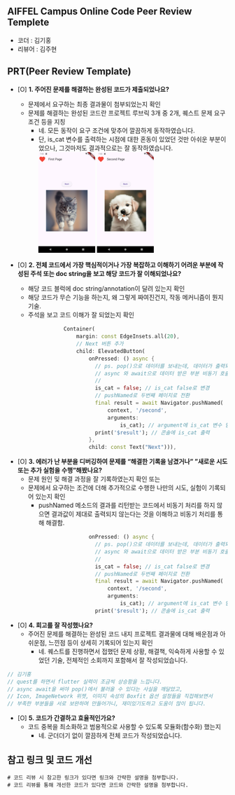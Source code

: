 ## AIFFEL Campus Online Code Peer Review Templete
- 코더 : 김기홍
- 리뷰어 : 김주현


## PRT(Peer Review Template)

- [O]  **1. 주어진 문제를 해결하는 완성된 코드가 제출되었나요?**
    - 문제에서 요구하는 최종 결과물이 첨부되었는지 확인
    - 문제를 해결하는 완성된 코드란 프로젝트 루브릭 3개 중 2개, 퀘스트 문제 요구조건 등을 지칭
        - 네. 모든 동작이 요구 조건에 맞추어 깔끔하게 동작하였습니다.
        - 단, is_cat 변수를 출력하는 시점에 대한 혼동이 있었던 것만 아쉬운 부분이었으나, 그것마저도 결과적으로는 잘 동작하였습니다. 
<img src="Screenshot_1720510974.png" alt="스크린샷 1" style="width: 30%; height: 30%;"> <img src="Screenshot_1720510978.png" alt="스크린샷 2" style="width: 30%; height: 30%;">
        
- [O]  **2. 전체 코드에서 가장 핵심적이거나 가장 복잡하고 이해하기 어려운 부분에 작성된 
주석 또는 doc string을 보고 해당 코드가 잘 이해되었나요?**
    - 해당 코드 블럭에 doc string/annotation이 달려 있는지 확인
    - 해당 코드가 무슨 기능을 하는지, 왜 그렇게 짜여진건지, 작동 메커니즘이 뭔지 기술.
    - 주석을 보고 코드 이해가 잘 되었는지 확인
```Dart
                  Container(
                      margin: const EdgeInsets.all(20),
                      // Next 버튼 추가
                      child: ElevatedButton(
                          onPressed: () async {
                            // ps. pop()으로 데이터를 보내는데, 데이터가 출력되지 않아서 한참 헤매다가
                            // async 와 await으로 데이터 받은 부분 비동기 호출을 통해서 출력할 수 있는 것으로 해결!
                            //
                            is_cat = false; // is_cat false로 변경
                            // pushNamed로 두번째 페이지로 전환
                            final result = await Navigator.pushNamed(
                                context, '/second',
                                arguments:
                                    is_cat); // argument에 is_cat 변수 담아서 보내기
                            print('$result'); // 콘솔에 is_cat 출력
                          },
                          child: const Text("Next"))),
```
        
- [O]  **3. 에러가 난 부분을 디버깅하여 문제를 “해결한 기록을 남겼거나” 
”새로운 시도 또는 추가 실험을 수행”해봤나요?**
    - 문제 원인 및 해결 과정을 잘 기록하였는지 확인 또는
    - 문제에서 요구하는 조건에 더해 추가적으로 수행한 나만의 시도, 
    실험이 기록되어 있는지 확인
        - pushNamed 메소드의 결과를 리턴받는 코드에서 비동기 처리를 하지 않으면 결과값이 제대로 출력되지 않는다는 것을 이해하고 비동기 처리를 통해 해결함.
```Dart
                          onPressed: () async {
                            // ps. pop()으로 데이터를 보내는데, 데이터가 출력되지 않아서 한참 헤매다가
                            // async 와 await으로 데이터 받은 부분 비동기 호출을 통해서 출력할 수 있는 것으로 해결!
                            //
                            is_cat = false; // is_cat false로 변경
                            // pushNamed로 두번째 페이지로 전환
                            final result = await Navigator.pushNamed(
                                context, '/second',
                                arguments:
                                    is_cat); // argument에 is_cat 변수 담아서 보내기
                            print('$result'); // 콘솔에 is_cat 출력

```
        
- [O]  **4. 회고를 잘 작성했나요?**
    - 주어진 문제를 해결하는 완성된 코드 내지 프로젝트 결과물에 대해 배운점과 아쉬운점, 느낀점 등이 상세히 기록되어 있는지 확인
        - 네. 퀘스트를 진행하면서 접했던 문제 상황, 해결책, 익숙하게 사용할 수 있었던 기술, 전체적인 소회까지 포함해서 잘 작성되었습니다.
```Dart
// 김기홍
// quest를 하면서 flutter 실력이 조금씩 상승함을 느낍니다.
// async await을 써야 pop()에서 불러올 수 있다는 사실을 깨달았고,
// Icon, ImageNetwork 위젯, 이미지 속성의 Boxfit 옵션 설정들을 직접해보면서
// 부족한 부분들을 서로 보완하며 만들어가니, 재미있기도하고 도움이 많이 됩니다.
```

- [O]  **5. 코드가 간결하고 효율적인가요?**
    - 코드 중복을 최소화하고 범용적으로 사용할 수 있도록 모듈화(함수화) 했는지
        - 네. 군더더기 없이 깔끔하게 전체 코드가 작성되었습니다. 


## 참고 링크 및 코드 개선
```
# 코드 리뷰 시 참고한 링크가 있다면 링크와 간략한 설명을 첨부합니다.
# 코드 리뷰를 통해 개선한 코드가 있다면 코드와 간략한 설명을 첨부합니다.
```
